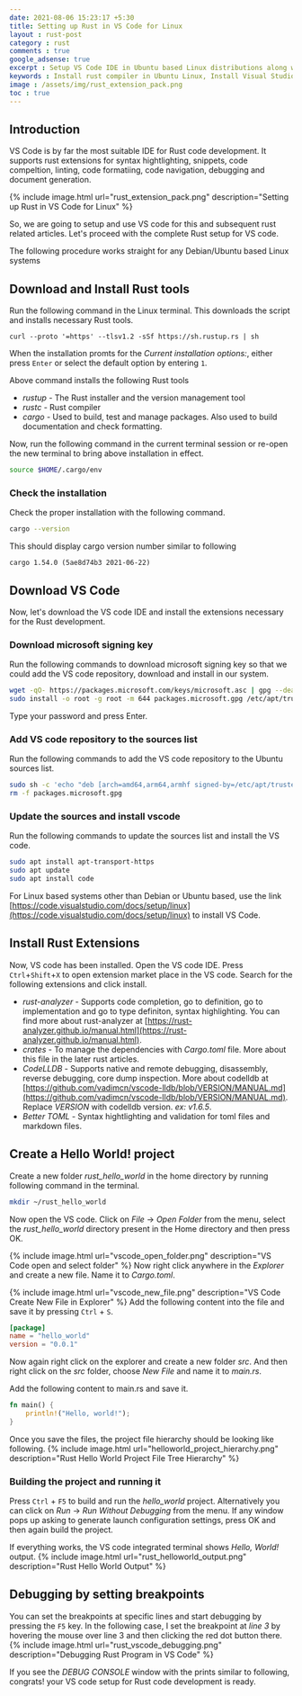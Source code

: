 ```yaml
---
date: 2021-08-06 15:23:17 +5:30
title: Setting up Rust in VS Code for Linux
layout : rust-post
category : rust
comments : true
google_adsense: true
excerpt : Setup VS Code IDE in Ubuntu based Linux distributions along with the VS code extensions useful for Rust code development. Create, build, run and debug the rust project using VS Code.
keywords : Install rust compiler in Ubuntu Linux, Install Visual Studio Code in Ubuntu Linux, Install rust extension in VS code, install rust development environment in Ubuntu Linux, rustc, rust-analyzer, cargo, rustup, rust hello world program, rust lldb debugging, codelldb, create rust project in vs code, build or compile rust project in vs code, rust debugging in vs code, vs code rust pluging install
image : /assets/img/rust_extension_pack.png
toc : true
---
```

## Introduction
VS Code is by far the most suitable IDE for Rust code development. It supports rust extensions for syntax hightlighting, snippets, code compeltion, linting, code formatiing, code navigation, debugging and document generation.

{% include image.html url="rust_extension_pack.png" description="Setting up Rust in VS Code for Linux" %}

So, we are going to setup and use VS code for this and subsequent rust related articles. Let's proceed with the complete Rust setup for VS code.

The following procedure works straight for any Debian/Ubuntu based Linux systems
## Download and Install Rust tools
Run the following command in the Linux terminal. This downloads the script and installs necessary Rust tools.
```basha
curl --proto '=https' --tlsv1.2 -sSf https://sh.rustup.rs | sh
```
When the installation promts for the *Current installation options:*, either press `Enter` or select the default option by entering `1`.

Above command installs the following Rust tools
 * *rustup* - The Rust installer and the version management tool
 * *rustc* - Rust compiler
 * *cargo* - Used to build, test and manage packages. Also used to build documentation and check formatting.

Now, run the following command in the current terminal session or re-open the new terminal to bring above installation in effect.
```bash
source $HOME/.cargo/env
``` 
### Check the installation
Check the proper installation with the following command.
```bash
cargo --version
```
This should display cargo version number similar to following
```
cargo 1.54.0 (5ae8d74b3 2021-06-22)
```
## Download VS Code
Now, let's download the VS code IDE and install the extensions necessary for the Rust development.
### Download microsoft signing key
Run the following commands to download microsoft signing key so that we could add the VS code repository, download and install in our system.
```bash
wget -qO- https://packages.microsoft.com/keys/microsoft.asc | gpg --dearmor > packages.microsoft.gpg
sudo install -o root -g root -m 644 packages.microsoft.gpg /etc/apt/trusted.gpg.d/
```
Type your password and press Enter.

### Add VS code repository to the sources list
Run the following commands to add the VS code repository to the Ubuntu sources list.
```bash
sudo sh -c 'echo "deb [arch=amd64,arm64,armhf signed-by=/etc/apt/trusted.gpg.d/packages.microsoft.gpg] https://packages.microsoft.com/repos/code stable main" > /etc/apt/sources.list.d/vscode.list'
rm -f packages.microsoft.gpg
```
### Update the sources and install vscode
Run the following commands to update the sources list and install the VS code.
```bash
sudo apt install apt-transport-https
sudo apt update
sudo apt install code
```
For Linux based systems other than Debian or Ubuntu based, use the link [https://code.visualstudio.com/docs/setup/linux](https://code.visualstudio.com/docs/setup/linux) to install VS Code.
## Install Rust Extensions
Now, VS code has been installed. Open the VS code IDE. Press `Ctrl`+`Shift`+`X` to open extension market place in the VS code. Search for the following extensions and click install.

 * *rust-analyzer* - Supports code completion, go to definition, go to implementation and go to type definiton, syntax highlighting. You can find more about rust-analyzer at [https://rust-analyzer.github.io/manual.html](https://rust-analyzer.github.io/manual.html).
 * *crates* - To manage the dependencies with *Cargo.toml* file. More about this file in the later rust articles.
 * *CodeLLDB* - Supports native and remote debugging, disassembly, reverse debugging, core dump inspection. More about codelldb at [https://github.com/vadimcn/vscode-lldb/blob/VERSION/MANUAL.md](https://github.com/vadimcn/vscode-lldb/blob/VERSION/MANUAL.md). Replace *VERSION* with codelldb version. *ex: v1.6.5*.
 * *Better TOML* - Syntax hightlighting and validation for toml files and markdown files.

## Create a Hello World! project
Create a new folder *rust_hello_world* in the home directory by running following command in the terminal.
```bash
mkdir ~/rust_hello_world
```
Now open the VS code. Click on *File* -> *Open Folder* from the menu, select the *rust_hello_world* directory present in the Home directory and then press OK.

{% include image.html url="vscode_open_folder.png" description="VS Code open and select folder" %}
Now right click anywhere in the *Explorer* and create a new file. Name it to *Cargo.toml*.

{% include image.html url="vscode_new_file.png" description="VS Code Create New File in Explorer" %}
Add the following content into the file and save it by pressing `Ctrl` + `S`.
```toml
[package]
name = "hello_world"
version = "0.0.1"
```
Now again right click on the explorer and create a new folder *src*. And then right click on the *src* folder, choose *New File* and name it to *main.rs*.

Add the following content to main.rs and save it.
```rs
fn main() {
    println!("Hello, world!");
}
```
Once you save the files, the project file hierarchy should be looking like following.
{% include image.html url="helloworld_project_hierarchy.png" description="Rust Hello World Project File Tree Hierarchy" %}

### Building the project and running it
Press `Ctrl` + `F5` to build and run the *hello_world* project. Alternatively you can click on *Run* -> *Run Without Debugging* from the menu. If any window pops up asking to generate launch configuration settings, press OK and then again build the project.

If everything works, the VS code integrated terminal shows *Hello, World!* output.
{% include image.html url="rust_helloworld_output.png" description="Rust Hello World Output" %}

## Debugging by setting breakpoints
You can set the breakpoints at specific lines and start debugging by pressing the `F5` key. In the following case, I set the breakpoint at *line 3* by hovering the mouse over line 3 and then clicking the red dot button there.
{% include image.html url="rust_vscode_debugging.png" description="Debugging Rust Program in VS Code" %}

If you see the *DEBUG CONSOLE* window with the prints similar to following, congrats! your VS code setup for Rust code development is ready.
